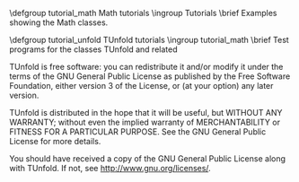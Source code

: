 \defgroup tutorial_math Math tutorials
\ingroup Tutorials
\brief Examples showing the Math classes.

\defgroup tutorial_unfold TUnfold tutorials
\ingroup tutorial_math
\brief Test programs for the classes TUnfold and related

TUnfold is free software: you can redistribute it and/or modify
it under the terms of the GNU General Public License as published by
the Free Software Foundation, either version 3 of the License, or
(at your option) any later version.

TUnfold is distributed in the hope that it will be useful,
but WITHOUT ANY WARRANTY; without even the implied warranty of
MERCHANTABILITY or FITNESS FOR A PARTICULAR PURPOSE.  See the
GNU General Public License for more details.

You should have received a copy of the GNU General Public License
along with TUnfold.  If not, see <http://www.gnu.org/licenses/>.
